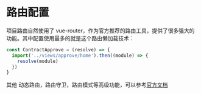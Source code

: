 # 路由配置

项目路由自然使用了 vue-router，作为官方推荐的路由工具，提供了很多强大的功能。其中配置使用最多的就是这个路由懒加载技术：

```javascript
const ContractApprove = (resolve) => {
  import('../views/approve/home').then((module) => {
    resolve(module)
  })
}
```

其他 动态路由，路由守卫，路由模式等高级功能，可以参考[官方文档](https://router.vuejs.org/zh/)
